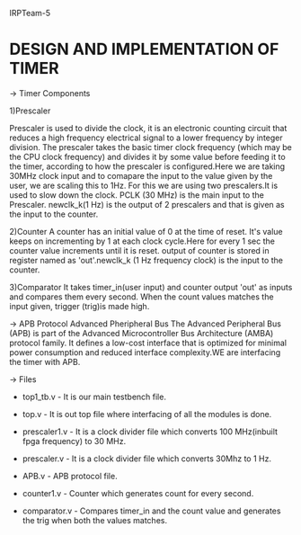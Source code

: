 IRPTeam-5

# DESIGN AND IMPLEMENTATION OF TIMER


->  Timer Components

1)Prescaler

Prescaler is used to divide the clock, it is an electronic counting circuit that reduces a high frequency electrical signal to a lower frequency by integer division. The prescaler takes the basic timer clock frequency (which may be the CPU clock frequency) and divides it by some value before feeding it to the timer, according to how the prescaler is configured.Here we are taking 30MHz clock  input and to comapare the input to the value given by the user, we are scaling this to 1Hz. For this we are using two prescalers.It is used to slow down the clock.
PCLK (30 MHz) is the main input to the Prescaler.
newclk_k(1 Hz) is the output of 2 prescalers and that is given as the input to the counter.

2)Counter
A counter has an initial value of 0 at the time of reset. It's value keeps on incrementing by 1 at each clock cycle.Here for every 1 sec the counter value increments until it is reset. output of counter is stored in register named as 'out'.newclk_k (1 Hz frequency clock) is the input to the counter.

3)Comparator
It takes timer_in(user input) and counter output 'out' as inputs and compares them every second. When the count values matches the input given, trigger (trig)is made
high.


->  APB Protocol
Advanced Pheripheral Bus
The Advanced Peripheral Bus (APB) is part of the Advanced Microcontroller Bus Architecture (AMBA) protocol family. It defines a low-cost interface that is optimized for minimal power consumption and reduced interface complexity.WE are interfacing the timer with APB.


->  Files

* top1_tb.v - It is our main testbench file.

* top.v - It is out top file where interfacing of all the modules is done.

* prescaler1.v - It is a clock divider file which converts 100 MHz(inbuilt fpga frequency) to 30 MHz.

* prescaler.v - It is a clock divider file which converts 30Mhz to 1 Hz.

* APB.v - APB protocol file.

* counter1.v - Counter which generates count for every second.

* comparator.v - Compares timer_in and the count value and generates the trig when both the values matches.


